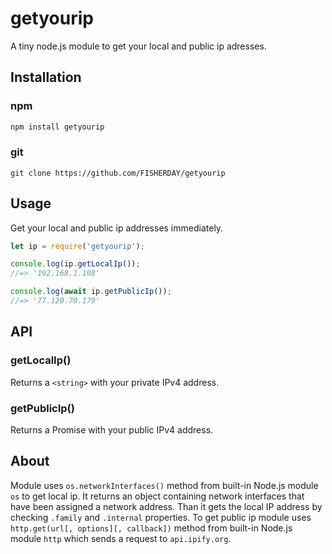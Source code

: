 # getyourip

A tiny node.js module to get your local and public ip adresses.

## Installation

### npm

```sh
npm install getyourip
```

### git

```shell
git clone https://github.com/FISHERDAY/getyourip
```

## Usage

Get your local and public ip addresses immediately.

```js
let ip = require('getyourip');

console.log(ip.getLocalIp());
//=> '192.168.1.108'

console.log(await ip.getPublicIp());
//=> '77.120.70.179'
```

## API

### getLocalIp()

Returns a `<string>` with your private IPv4 address.

### getPublicIp()

Returns a Promise<string> with your public IPv4 address.

## About
Module uses `os.networkInterfaces()` method from built-in Node.js module `os` to get local ip. It returns an object containing network interfaces that have been assigned a network address. Than it gets the local IP address by checking `.family` and `.internal` properties. To get public ip module uses `http.get(url[, options][, callback])` method from built-in Node.js module `http` which sends a request to `api.ipify.org`.